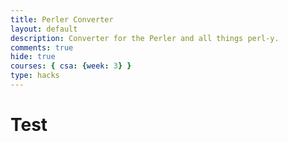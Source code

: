 ```yaml
---
title: Perler Converter
layout: default
description: Converter for the Perler and all things perl-y.
comments: true
hide: true
courses: { csa: {week: 3} }
type: hacks
---
```


# Test